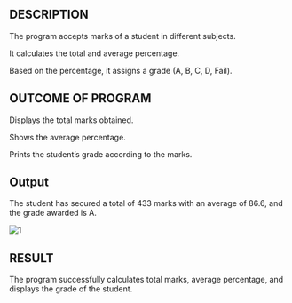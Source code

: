 
## DESCRIPTION 


The program accepts marks of a student in different subjects.

It calculates the total and average percentage.

Based on the percentage, it assigns a grade (A, B, C, D, Fail).
## OUTCOME OF PROGRAM
Displays the total marks obtained.

Shows the average percentage.

Prints the student’s grade according to the marks.
## Output 
The student has secured a total of 433 marks with an average of 86.6, and the grade awarded is A.

![1]("https://github.com/user-attachments/assets/fb04df0d-a821-458b-9b04-d4606e9d95f7)




## RESULT
The program successfully calculates total marks, average percentage, and displays the grade of the student.